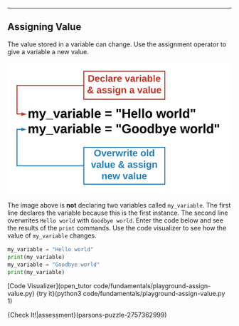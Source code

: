 ----------

## Assigning Value
The value stored in a variable can change. Use the assignment operator to give a variable a new value.

![Overwriting Values](.guides/images/variable-assignment.png)

The image above is **not** declaring two variables called `my_variable`. The first line declares the variable because this is the first instance. The second line overwrites `Hello world` with `Goodbye world`. Enter the code below and see the results of the `print` commands. Use the code visualizer to see how the value of `my_variable` changes.

```python
my_variable = "Hello world"
print(my_variable)
my_variable = "Goodbye world"
print(my_variable)
```

[Code Visualizer](open_tutor code/fundamentals/playground-assign-value.py)
{try it}(python3 code/fundamentals/playground-assign-value.py 1)

{Check It!|assessment}(parsons-puzzle-2757362999)
